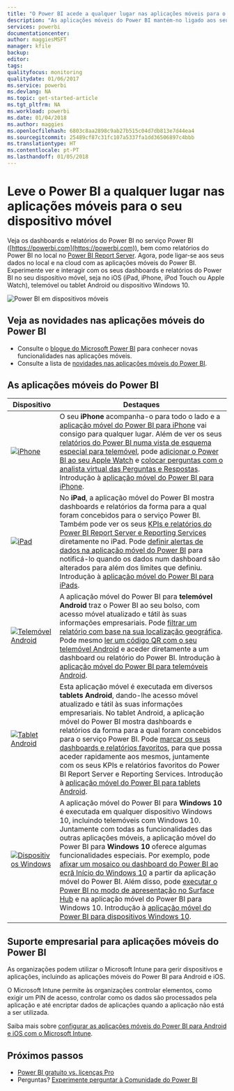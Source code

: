 ```yaml
---
title: "O Power BI acede a qualquer lugar nas aplicações móveis para o seu dispositivo móvel"
description: "As aplicações móveis do Power BI mantém-no ligado aos seus dados no local ou na cloud. Veja dashboards e relatórios do Power BI no seu dispositivo móvel."
services: powerbi
documentationcenter: 
author: maggiesMSFT
manager: kfile
backup: 
editor: 
tags: 
qualityfocus: monitoring
qualitydate: 01/06/2017
ms.service: powerbi
ms.devlang: NA
ms.topic: get-started-article
ms.tgt_pltfrm: NA
ms.workload: powerbi
ms.date: 01/04/2018
ms.author: maggies
ms.openlocfilehash: 6803c8aa2898c9ab27b515c04d7db813e7d44ea4
ms.sourcegitcommit: 25489cf87c31fc107a5337fa1dd36506897c4bbb
ms.translationtype: HT
ms.contentlocale: pt-PT
ms.lasthandoff: 01/05/2018
---
```

# <a name="take-power-bi-anywhere-in-mobile-apps-for-your-mobile-device"></a>Leve o Power BI a qualquer lugar nas aplicações móveis para o seu dispositivo móvel
Veja os dashboards e relatórios do Power BI no serviço Power BI ([https://powerbi.com](https://powerbi.com)), bem como relatórios do Power BI no local no [Power BI Report Server](report-server/get-started.md). Agora, pode ligar-se aos seus dados no local e na cloud com as aplicações móveis do Power BI. Experimente ver e interagir com os seus dashboards e relatórios do Power BI no seu dispositivo móvel, seja no iOS (iPad, iPhone, iPod Touch ou Apple Watch), telemóvel ou tablet Android ou dispositivo Windows 10.

![Power BI em dispositivos móveis](media/mobile-apps-for-mobile-devices/power-bi-mobile-apps-all-up.png)

## <a name="see-whats-new-in-the-power-bi-mobile-apps"></a>Veja as novidades nas aplicações móveis do Power BI
* Consulte o [blogue do Microsoft Power BI](https://powerbi.microsoft.com/blog/tag/mobile/) para conhecer novas funcionalidades nas aplicações móveis.
* Consulte a lista de [novidades nas aplicações móveis do Power BI](mobile-whats-new-in-the-mobile-apps.md).

## <a name="the-power-bi-mobile-apps"></a>As aplicações móveis do Power BI
| **Dispositivo** | **Destaques** |
| --- | --- |
| [![iPhone](media/mobile-apps-for-mobile-devices/iphone-logo-50-px.png)](mobile-iphone-app-get-started.md) |O seu **iPhone** acompanha-o para todo o lado e a [aplicação móvel do Power BI para iPhone](mobile-iphone-app-get-started.md) vai consigo para qualquer lugar. Além de ver os seus [relatórios do Power BI numa vista de esquema especial para telemóvel](mobile-apps-view-phone-report.md), pode [adicionar o Power BI ao seu Apple Watch](mobile-apple-watch.md) e [colocar perguntas com o analista virtual das Perguntas e Respostas](mobile-apps-ios-qna.md). Introdução à [aplicação móvel do Power BI para iPhone](mobile-iphone-app-get-started.md). |
| [![iPad](media/mobile-apps-for-mobile-devices/ipad-logo-50-px.png)](mobile-ipad-app-get-started.md) |No **iPad**, a aplicação móvel do Power BI mostra dashboards e relatórios da forma para a qual foram concebidos para o serviço Power BI. Também pode ver os seus [KPIs e relatórios do Power BI Report Server e Reporting Services](mobile-app-ssrs-kpis-mobile-on-premises-reports.md) diretamente no iPad. Pode [definir alertas de dados na aplicação móvel do Power BI](mobile-set-data-alerts-in-the-mobile-apps.md) para notificá-lo quando os dados num dashboard são alterados para além dos limites que definiu. Introdução à [aplicação móvel do Power BI para iPads](mobile-ipad-app-get-started.md). |
| [![Telemóvel Android](media/mobile-apps-for-mobile-devices/android-phone-logo-50-px.png)](mobile-android-app-get-started.md) |A aplicação móvel do Power BI para **telemóvel Android** traz o Power BI ao seu bolso, com acesso móvel atualizado e tátil às suas informações empresariais. Pode [filtrar um relatório com base na sua localização geográfica](mobile-apps-geographic-filtering.md). Pode mesmo [ler um código QR com o seu telemóvel Android](mobile-apps-qr-code.md) e aceder diretamente a um dashboard ou relatório do Power BI. Introdução à [aplicação móvel do Power BI para telemóveis Android](mobile-android-app-get-started.md). |
| [![Tablet Android](media/mobile-apps-for-mobile-devices/android-tablet-logo-50-px.png)](mobile-android-tablet-app-get-started.md) |Esta aplicação móvel é executada em diversos **tablets Android**, dando-lhe acesso móvel atualizado e tátil às suas informações empresariais. No tablet Android, a aplicação móvel do Power BI mostra dashboards e relatórios da forma para a qual foram concebidos para o serviço Power BI. Pode [marcar os seus dashboards e relatórios favoritos](mobile-apps-favorites.md), para que possa aceder rapidamente aos mesmos, juntamente com os seus KPIs e relatórios favoritos do Power BI Report Server e Reporting Services. Introdução à [aplicação móvel do Power BI para tablets Android](mobile-android-tablet-app-get-started.md). |
| [![Dispositivos Windows](media/mobile-apps-for-mobile-devices/win-10-logo-50-px.png)](desktop-getting-started.md) |A aplicação móvel do Power BI para **Windows 10** é executada em qualquer dispositivo Windows 10, incluindo telemóveis com Windows 10. Juntamente com todas as funcionalidades das outras aplicações móveis, a aplicação móvel do Power BI para **Windows 10** oferece algumas funcionalidades especiais. Por exemplo, pode [afixar um mosaico ou dashboard do Power BI ao ecrã Início do Windows 10](mobile-pin-dashboard-start-screen-windows-10-phone-app.md) a partir da aplicação móvel do Power BI. Além disso, pode [executar o Power BI no modo de apresentação no Surface Hub](mobile-windows-10-app-presentation-mode.md) e na aplicação móvel do Power BI para Windows 10. Introdução à [aplicação móvel do Power BI para dispositivos Windows 10](mobile-windows-10-phone-app-get-started.md). |

## <a name="enterprise-support-for-the-power-bi-mobile-apps"></a>Suporte empresarial para aplicações móveis do Power BI
As organizações podem utilizar o Microsoft Intune para gerir dispositivos e aplicações, incluindo as aplicações móveis do Power BI para Android e iOS.

O Microsoft Intune permite às organizações controlar elementos, como exigir um PIN de acesso, controlar como os dados são processados pela aplicação e até encriptar dados de aplicações quando a aplicação não está a ser utilizada.

Saiba mais sobre [configurar as aplicações móveis do Power BI para Android e iOS com o Microsoft Intune](service-admin-mobile-intune.md). 

## <a name="next-steps"></a>Próximos passos
* [Power BI gratuito vs. licenças Pro](service-free-vs-pro.md)
* Perguntas? [Experimente perguntar à Comunidade do Power BI](http://community.powerbi.com/)

